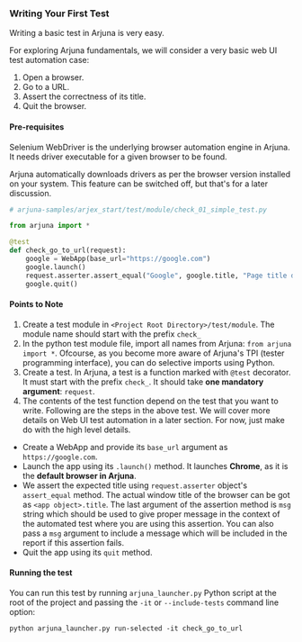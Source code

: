 ### Writing Your First Test

Writing a basic test in Arjuna is very easy. 

For exploring Arjuna fundamentals, we will consider a very basic web UI test automation case:
1. Open a browser.
2. Go to a URL.
3. Assert the correctness of its title.
4. Quit the browser.

#### Pre-requisites

Selenium WebDriver is the underlying browser automation engine in Arjuna. It needs driver executable for a given browser to be found. 

Arjuna automatically downloads drivers as per the browser version installed on your system. This feature can be switched off, but that's for a later discussion.

```python
# arjuna-samples/arjex_start/test/module/check_01_simple_test.py

from arjuna import *

@test
def check_go_to_url(request):
    google = WebApp(base_url="https://google.com")
    google.launch()
    request.asserter.assert_equal("Google", google.title, "Page title does not match.")
    google.quit()
```

#### Points to Note
1. Create a test module in `<Project Root Directory>/test/module`. The module name should start with the prefix `check_`
2. In the python test module file, import all names from Arjuna: `from arjuna import *`. Ofcourse, as you become more aware of Arjuna's TPI (tester programming interface), you can do selective imports using Python.
3. Create a test. In Arjuna, a test is a function marked with `@test` decorator. It must start with the prefix `check_`. It should take **one mandatory argument**: `request`.
4. The contents of the test function depend on the test that you want to write. Following are the steps in the above test. We will cover more details on Web UI test automation in a later section. For now, just make do with the high level details.
  - Create a WebApp and provide its `base_url` argument as `https://google.com`.
  - Launch the app using its `.launch()` method. It launches **Chrome**, as it is the **default browser in Arjuna**.
  - We assert the expected title using `request.asserter` object's `assert_equal` method. The actual window title of the browser can be got as `<app object>.title`. The last argument of the assertion method is `msg` string which should be used to give proper message in the context of the automated test where you are using this assertion. You can also pass a `msg` argument to include a message which will be included in the report if this assertion fails.
  - Quit the app using its `quit` method.

#### Running the test
You can run this test by running `arjuna_launcher.py` Python script at the root of the project and passing the `-it` or `--include-tests` command line option:

`python arjuna_launcher.py run-selected -it check_go_to_url`


